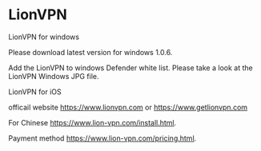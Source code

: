 # LionVPN
LionVPN for windows

Please download latest version for windows 1.0.6.

Add the LionVPN to windows Defender white list. Please take a look at the LionVPN Windows JPG file.



LionVPN for iOS

officail website https://www.lionvpn.com or https://www.getlionvpn.com


For Chinese https://www.lion-vpn.com/install.html.

Payment method https://www.lion-vpn.com/pricing.html.
